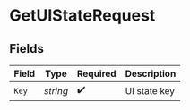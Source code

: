 # GetUIStateRequest


## Fields

| Field              | Type               | Required           | Description        |
| ------------------ | ------------------ | ------------------ | ------------------ |
| `Key`              | *string*           | :heavy_check_mark: | UI state key       |
